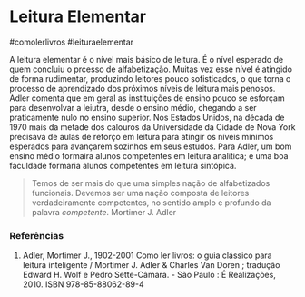 # Leitura Elementar
#comolerlivros #leituraelementar

A leitura elementar é o nível mais básico de leitura. É o nível esperado de quem concluiu o prcesso de alfabetização. Muitas vez esse nível é atingido de forma rudimentar, produzindo leitores pouco sofisticados, o que torna o processo de aprendizado dos próximos níveis de leitura mais penosos. Adler comenta que em geral as instituições de ensino pouco se esforçam para desenvolvar a leiutra, desde o ensino médio, chegando a ser praticamente nulo no ensino superior. Nos Estados Unidos, na década de 1970 mais da metade dos calouros da Universidade da Cidade de Nova York precisava de aulas de reforço em leitura para atingir os níveis mínimos esperados para avançarem sozinhos em seus estudos. Para Adler, um bom ensino médio formaira alunos competentes em leitura analítica; e uma boa faculdade formaria alunos competentes em leitura sintópica. 

> Temos de ser mais do que uma simples nação de alfabetizados funcionais. Devemos ser uma nação composta de leitores verdadeiramente competentes, no sentido amplo e profundo da palavra _competente_.
> Mortimer J. Adler

### Referências
1. Adler, Mortimer J., 1902-2001 Como ler livros: o guia clássico para leitura inteligente / Mortimer J. Adler & Charles Van Doren ; tradução Edward H. Wolf e Pedro Sette-Câmara. - São Paulo : É Realizações, 2010. ISBN 978-85-88062-89-4